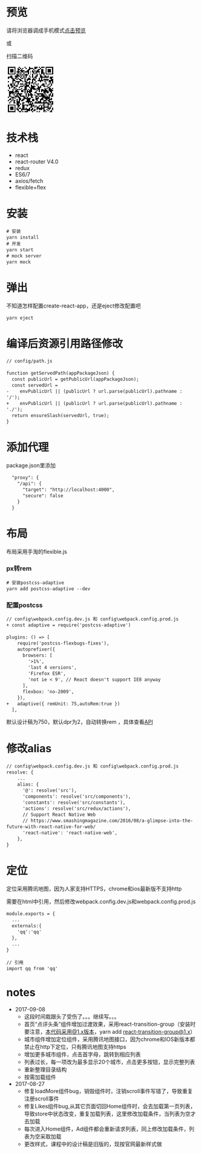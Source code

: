 # 预览
请将浏览器调成手机模式[点击预览](https://lf7817.github.io/react-demo-dianp/build/)

或

扫描二维码

![](./public/assets/images/qcorde.jpg)


# 技术栈

- react
- react-router V4.0
- redux 
- ES6/7
- axios/fetch
- flexible+flex

# 安装
```
# 安装
yarn install
# 开发
yarn start
# mock server
yarn mock
```



# 弹出
不知道怎样配置create-react-app，还是eject修改配置吧
```
yarn eject
```

# 编译后资源引用路径修改
```
// config/path.js

function getServedPath(appPackageJson) {
  const publicUrl = getPublicUrl(appPackageJson);
  const servedUrl =
-    envPublicUrl || (publicUrl ? url.parse(publicUrl).pathname : '/');
+    envPublicUrl || (publicUrl ? url.parse(publicUrl).pathname : './');
  return ensureSlash(servedUrl, true);
}
```
# 添加代理
package.json里添加
```
  "proxy": {
    "/api": {
      "target": "http://localhost:4000",
      "secure": false
    }
  }
```


# 布局
布局采用手淘的flexible.js
### px转rem
```
# 安装postcss-adaptive
yarn add postcss-adaptive --dev
```
### 配置postcss

```
// config\webpack.config.dev.js 和 config\webpack.config.prod.js
+ const adaptive = require('postcss-adaptive')

plugins: () => [
    require('postcss-flexbugs-fixes'),
    autoprefixer({
      browsers: [
        '>1%',
        'last 4 versions',
        'Firefox ESR',
        'not ie < 9', // React doesn't support IE8 anyway
      ],
      flexbox: 'no-2009',
    }),
+   adaptive({ remUnit: 75,autoRem:true })
  ],
```
默认设计稿为750，默认dpr为2，自动转换rem ，具体查看[API](https://www.npmjs.com/package/postcss-adaptive)

# 修改alias
```
// config\webpack.config.dev.js 和 config\webpack.config.prod.js
resolve: {
    ...
    alias: {
      '@': resolve('src'),
      'components': resolve('src/components'),
      'constants': resolve('src/constants'),
      'actions': resolve('src/redux/actions'),
      // Support React Native Web
      // https://www.smashingmagazine.com/2016/08/a-glimpse-into-the-future-with-react-native-for-web/
      'react-native': 'react-native-web',
    },
}
```
# 定位
定位采用腾讯地图，因为人家支持HTTPS，chrome和ios最新版不支持http

需要在html中引用，然后修改webpack.config.dev.js和webpack.config.prod.js
```
module.exports = {
  ...
  externals:{
    'qq':'qq'
  },
  ...
}

// 引用
import qq from 'qq'
```

# notes
+ 2017-09-08 
    - 这段时间栽跟头了受伤了。。。继续写。。。
    - 首页“点评头条”组件增加过渡效果，采用react-transition-group（安装时要注意，本代码采用@1.x版本，yarn add react-transition-group@1.x）
    - 城市组件增加定位组件，采用腾讯地图接口，因为chrome和IOS新版本都禁止在http下定位，只有腾讯地图支持https
    - 增加更多城市组件，点击首字母，跳转到相应列表
    - 列表过长，每一项改为最多显示20个城市，点击更多按钮，显示完整列表
    - 重新整理目录结构
    - 按需加载组件
+ 2017-08-27
    - 修复loadMore组件bug，销毁组件时，注销scroll事件写错了，导致重复注册scroll事件
    - 修复Likes组件bug,从其它页面切回Home组件时，会去加载第一页列表，导致store中状态改变，重复加载列表，这里修改加载条件，当列表为空才去加载
    - 每次进入Home组件，Ad组件都会重新请求列表，同上修改加载条件，列表为空采取加载
    - 更改样式，课程中的设计稿是旧版的，现按官网最新样式做
    